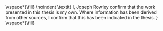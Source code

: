 <!-- This page is for an official declaration. -->


\vspace*{\fill}
\noindent 
\textit{
I, Joseph Rowley confirm that the work presented in this thesis is my own. Where information has been derived from other sources, I confirm that this has been indicated in the thesis.
}
\vspace*{\fill}

